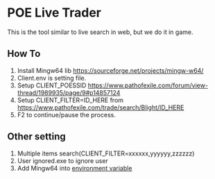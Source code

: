 # POE Live Trader
This is the tool similar to live search in web, but we do it in game.
 
##  How To
1. Install Mingw64 lib https://sourceforge.net/projects/mingw-w64/
2. Client.env is setting file.
3. Setup CLIENT_POESSID https://www.pathofexile.com/forum/view-thread/1989935/page/9#p14857124
4. Setup CLIENT_FILTER=ID_HERE  from https://www.pathofexile.com/trade/search/Blight/ID_HERE
5. F2 to continue/pause the process.

## Other setting
1. Multiple items search(CLIENT_FILTER=xxxxxx,yyyyyy,zzzzzz)
2. User ignored.exe to ignore user
3. Add Mingw64 into [environment variable]( http://www.mathcancer.org/blog/adding-path-to-windows/)
